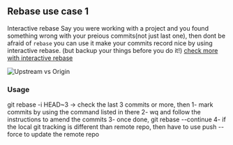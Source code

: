 ## Rebase use case 1


Interactive rebase 
Say you were working with a project and you found something wrong with your preious commits(not just last one), then dont be afraid of `rebase` you can use it make your commits record nice by using interactive rebase. (but backup your things before you do it!)
[check more with interactive rebase](https://git-scm.com/docs/git-rebase)

![Upstream vs Origin](https://github.com/Seven-Bi/GitTut/blob/master/images/rebase_case1.png)

### Usage
git rebase -i HEAD~3  -> check the last 3 commits or more, then
	1- mark commits by using the command listed in there
	2- wq and follow the instructions to amend the commits
	3- once done, git rebase --continue
	4- if the local git tracking is different than remote repo, then have to use push --force to update the remote repo
